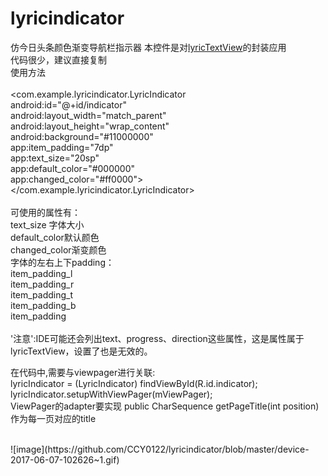 # lyricindicator
仿今日头条颜色渐变导航栏指示器
本控件是对[lyricTextView](https://github.com/CCY0122/lyrictextview)的封装应用<br/>
代码很少，建议直接复制<br/>
使用方法<br/><br/>
<com.example.lyricindicator.LyricIndicator<br/>
        android:id="@+id/indicator"<br/>
        android:layout_width="match_parent"<br/>
        android:layout_height="wrap_content"<br/>
        android:background="#11000000"<br/>
        app:item_padding="7dp"<br/>
        app:text_size="20sp"<br/>
        app:default_color="#000000"<br/>
        app:changed_color="#ff0000"><br/>
        </com.example.lyricindicator.LyricIndicator><br/><br/>
可使用的属性有：<br/>
        text_size 字体大小<br/>
        default_color默认颜色<br/>
        changed_color渐变颜色<br/>
        字体的左右上下padding：<br/>
        item_padding_l<br/>
        item_padding_r<br/>
        item_padding_t<br/>
        item_padding_b<br/>
        item_padding<br/><br/>
        '注意':IDE可能还会列出text、progress、direction这些属性，这是属性属于lyricTextView，设置了也是无效的。<br/>
        
在代码中,需要与viewpager进行关联:<br/>
 lyricIndicator = (LyricIndicator) findViewById(R.id.indicator);<br/>
 lyricIndicator.setupWithViewPager(mViewPager);<br/>
 ViewPager的adapter要实现 public CharSequence getPageTitle(int position)作为每一页对应的title<br/>

<br/>
![image](https://github.com/CCY0122/lyricindicator/blob/master/device-2017-06-07-102626~1.gif)
